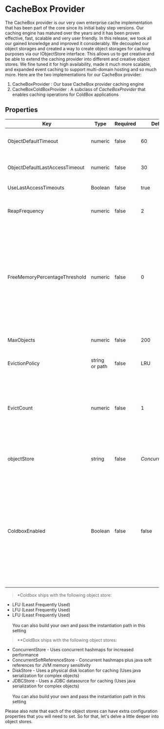 # CacheBox Provider

The CacheBox provider is our very own enterprise cache implementation that has been part of the core since its initial baby step versions. Our caching engine has matured over the years and it has been proven effective, fast, scalable and very user friendly. In this release, we took all our gained knowledge and improved it considerably. We decoupled our object storages and created a way to create object storages for caching purposes via our IObjectStore interface. This allows us to get creative and be able to extend the caching provider into different and creative object stores. We fine tuned it for high availability, made it much more scalable, and expanded event caching to support multi-domain hosting and so much more. Here are the two implementations for our CacheBox provider:

1. CacheBoxProvider : Our base CacheBox provider caching engine
2. CacheBoxColdBoxProvider : A subclass of *CacheBoxProvider* that enables caching operations for ColdBox applications

## Properties

|Key|Type|Required|Default|Description|
|--|--|--|--|--|
|ObjectDefaultTimeout |numeric|false|60 |The default lifespan of an object in minutes |
|ObjectDefaultLastAccessTimeout |numeric |false |30 |The default last access or idle timeout in minutes|
|UseLastAccessTimeouts |Boolean |false |true |Use or not idle timeouts|
|ReapFrequency |numeric |false |2|The delay in minutes to produce a cache reap (Not guaranteed) |
|FreeMemoryPercentageThreshold |numeric |false |0 |The numerical percentage threshold of free JVM memory to have available before caching. If the JVM free memory falls below this setting, the cache will run the eviction policies in order to cache new objects. (0=Unlimited) |
|MaxObjects |numeric |false|200|The maximum number of objects for the cache|
|EvictionPolicy |string or path |false|LRU|The eviction policy algorithm class to use.*|
|EvictCount |numeric|false|1|The number of objects to evict once an execution of the policy is requested. You can increase this to make your evictions more aggressive|
|objectStore |string |false|*ConcurrentStore*|ConcurrentStore 	The object store to use for caching objects.**|
|ColdboxEnabled |Boolean|false|false|A flag that switches on/off the usage of either a plain vanilla CacheBox provider or a ColdBox enhanced provider. This must be true when used within a ColdBox application and it applies for the default cache ONLY.|

> *Coldbox ships with the following object store:

* LFU (Least Frequently Used)
* LFU (Least Frequently Used)
* LFU (Least Frequently Used)
<br><br>
 You can also build your own and pass the instantiation path in this setting

> **ColdBox ships with the following object stores:

* ConcurrentStore - Uses concurrent hashmaps for increased performance
* ConcurrentSoftReferenceStore - Concurrent hashmaps plus java soft references for JVM memory sensitivity
* DiskStore - Uses a physical disk location for caching (Uses java serialization for complex objects)
* JDBCStore - Uses a JDBC datasource for caching (Uses java serialization for complex objects)
<br><br>
 You can also build your own and pass the instantiation path in this setting

Please also note that each of the object stores can have extra configuration properties that you will need to set. So for that, let's delve a little deeper into object stores.
